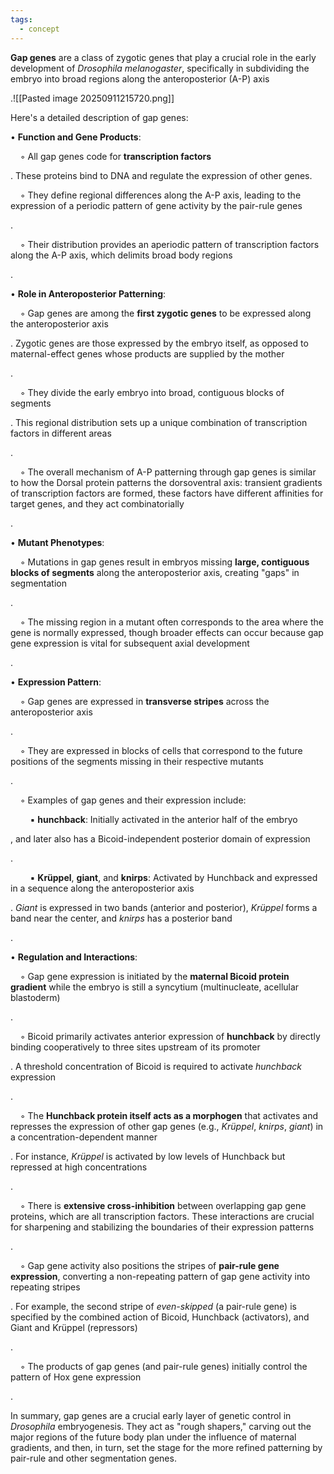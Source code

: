```yaml
---
tags:
  - concept
---
```

**Gap genes** are a class of zygotic genes that play a crucial role in the early development of _Drosophila melanogaster_, specifically in subdividing the embryo into broad regions along the anteroposterior (A-P) axis

.![[Pasted image 20250911215720.png]]

Here's a detailed description of gap genes:

• **Function and Gene Products**:

    ◦ All gap genes code for **transcription factors**

. These proteins bind to DNA and regulate the expression of other genes.

    ◦ They define regional differences along the A-P axis, leading to the expression of a periodic pattern of gene activity by the pair-rule genes

.

    ◦ Their distribution provides an aperiodic pattern of transcription factors along the A-P axis, which delimits broad body regions

.

• **Role in Anteroposterior Patterning**:

    ◦ Gap genes are among the **first zygotic genes** to be expressed along the anteroposterior axis

. Zygotic genes are those expressed by the embryo itself, as opposed to maternal-effect genes whose products are supplied by the mother

.

    ◦ They divide the early embryo into broad, contiguous blocks of segments

. This regional distribution sets up a unique combination of transcription factors in different areas

.

    ◦ The overall mechanism of A-P patterning through gap genes is similar to how the Dorsal protein patterns the dorsoventral axis: transient gradients of transcription factors are formed, these factors have different affinities for target genes, and they act combinatorially

.

• **Mutant Phenotypes**:

    ◦ Mutations in gap genes result in embryos missing **large, contiguous blocks of segments** along the anteroposterior axis, creating "gaps" in segmentation

.

    ◦ The missing region in a mutant often corresponds to the area where the gene is normally expressed, though broader effects can occur because gap gene expression is vital for subsequent axial development

.

• **Expression Pattern**:

    ◦ Gap genes are expressed in **transverse stripes** across the anteroposterior axis

.

    ◦ They are expressed in blocks of cells that correspond to the future positions of the segments missing in their respective mutants

.

    ◦ Examples of gap genes and their expression include:

        ▪ **hunchback**: Initially activated in the anterior half of the embryo

, and later also has a Bicoid-independent posterior domain of expression

.

        ▪ **Krüppel**, **giant**, and **knirps**: Activated by Hunchback and expressed in a sequence along the anteroposterior axis

. _Giant_ is expressed in two bands (anterior and posterior), _Krüppel_ forms a band near the center, and _knirps_ has a posterior band

.

• **Regulation and Interactions**:

    ◦ Gap gene expression is initiated by the **maternal Bicoid protein gradient** while the embryo is still a syncytium (multinucleate, acellular blastoderm)

.

    ◦ Bicoid primarily activates anterior expression of **hunchback** by directly binding cooperatively to three sites upstream of its promoter

. A threshold concentration of Bicoid is required to activate _hunchback_ expression

.

    ◦ The **Hunchback protein itself acts as a morphogen** that activates and represses the expression of other gap genes (e.g., _Krüppel_, _knirps_, _giant_) in a concentration-dependent manner

. For instance, _Krüppel_ is activated by low levels of Hunchback but repressed at high concentrations

.

    ◦ There is **extensive cross-inhibition** between overlapping gap gene proteins, which are all transcription factors. These interactions are crucial for sharpening and stabilizing the boundaries of their expression patterns

.

    ◦ Gap gene activity also positions the stripes of **pair-rule gene expression**, converting a non-repeating pattern of gap gene activity into repeating stripes

. For example, the second stripe of _even-skipped_ (a pair-rule gene) is specified by the combined action of Bicoid, Hunchback (activators), and Giant and Krüppel (repressors)

.

    ◦ The products of gap genes (and pair-rule genes) initially control the pattern of Hox gene expression

.

In summary, gap genes are a crucial early layer of genetic control in _Drosophila_ embryogenesis. They act as "rough shapers," carving out the major regions of the future body plan under the influence of maternal gradients, and then, in turn, set the stage for the more refined patterning by pair-rule and other segmentation genes.